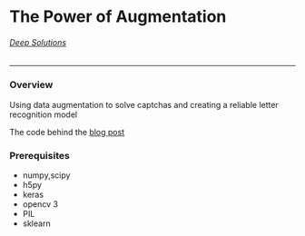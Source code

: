 # The Power of Augmentation
###### [Deep Solutions](http://deepnsolutions.com)

----------------------------------------------------
### Overview
Using data augmentation to solve captchas and creating a reliable letter recognition model

The code behind the [blog post](https://deeplearningmania.quora.com/The-Power-of-Data-Augmentation-2)


### Prerequisites
 - numpy,scipy
 - h5py
 - keras
 - opencv 3
 - PIL
 - sklearn


